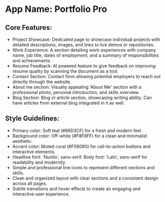 # **App Name**: Portfolio Pro

## Core Features:

- Project Showcase: Dedicated page to showcase individual projects with detailed descriptions, images, and links to live demos or repositories.
- Work Experience: A section detailing work experiences with company name, job title, dates of employment, and a summary of responsibilities and achievements.
- Resume Feedback: AI powered feature to give feedback on improving resume quality by scanning the document as a tool.
- Contact Section: Contact form allowing potential employers to reach out directly through the website.
- About me section: Visually appealing 'About Me' section with a professional photo, personal introduction, and skills overview.
- Blog Section: Blog or article section, showcasing writing ability. Can have articles from external blog integrated in it as well.

## Style Guidelines:

- Primary color: Soft teal (#66D3CF) for a fresh and modern feel.
- Background color: Off-white (#F8F8FF) for a clean and minimalist aesthetic.
- Accent color: Muted coral (#F08080) for call-to-action buttons and interactive elements.
- Headline font: 'Nunito', sans-serif. Body font: 'Lato', sans-serif for readability and modernity.
- Simple and professional line icons to represent different sections and skills.
- Clean and organized layout with clear sections and a consistent design across all pages.
- Subtle transitions and hover effects to create an engaging and interactive user experience.